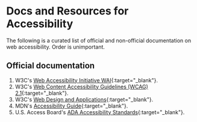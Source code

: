 # Docs and Resources for Accessibility

The following is a curated list of official and non-official documentation on web accessibility. Order is unimportant.

## Official documentation

1. W3C's [Web Accessibility Initiative WAI](https://www.w3.org/WAI/standards-guidelines/aria/){:target="_blank"}.
2. W3C's [Web Content Accessibility Guidelines (WCAG) 2.1](https://www.w3.org/WAI/standards-guidelines/aria/){:target="_blank"}.
3. W3C's [Web Design and Applications](https://www.w3.org/standards/webdesign/){:target="_blank"}.
4. MDN's [Accessibility Guide](https://developer.mozilla.org/en-US/docs/Web/Accessibility/){:target="_blank"}.
5. U.S. Access Board's [ADA Accessibility Standards](https://www.access-board.gov/ada/){:target="_blank"}.